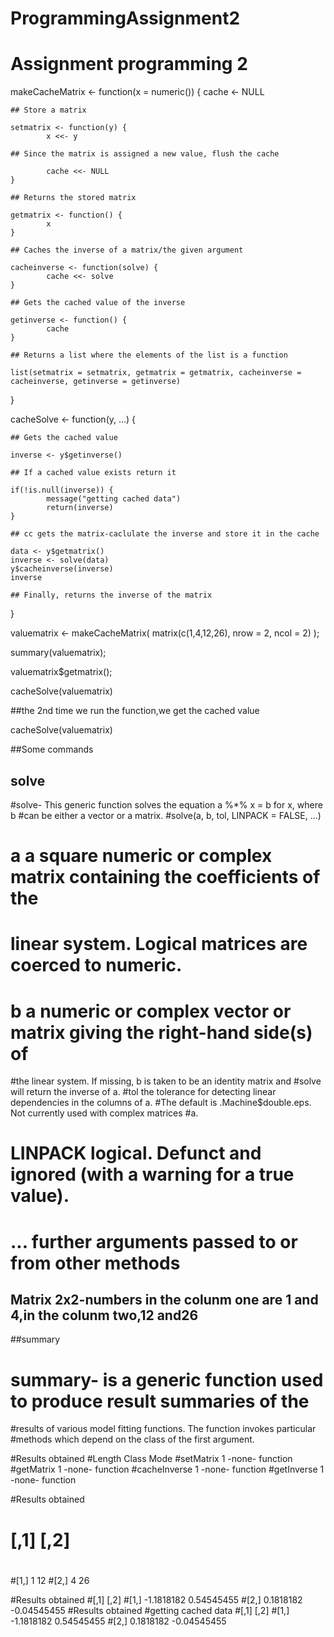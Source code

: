 ProgrammingAssignment2
======================

# Assignment programming 2 ########

makeCacheMatrix <- function(x = numeric()) { cache <- NULL

    ## Store a matrix

    setmatrix <- function(y) {
            x <<- y

    ## Since the matrix is assigned a new value, flush the cache

            cache <<- NULL
    }

    ## Returns the stored matrix

    getmatrix <- function() {
            x
    }

    ## Caches the inverse of a matrix/the given argument

    cacheinverse <- function(solve) {
            cache <<- solve
    }

    ## Gets the cached value of the inverse 

    getinverse <- function() {
            cache
    }

    ## Returns a list where the elements of the list is a function

    list(setmatrix = setmatrix, getmatrix = getmatrix, cacheinverse = cacheinverse, getinverse = getinverse)
}

cacheSolve <- function(y, ...) {

    ## Gets the cached value

    inverse <- y$getinverse()

    ## If a cached value exists return it 

    if(!is.null(inverse)) {
            message("getting cached data")
            return(inverse)
    }

    ## cc gets the matrix-caclulate the inverse and store it in the cache

    data <- y$getmatrix()
    inverse <- solve(data)
    y$cacheinverse(inverse)
    inverse 

    ## Finally, returns the inverse of the matrix
}

valuematrix <- makeCacheMatrix( matrix(c(1,4,12,26), nrow = 2, ncol = 2) ); 

summary(valuematrix);

valuematrix$getmatrix(); 

cacheSolve(valuematrix)

##the 2nd time we run the function,we get the cached value

cacheSolve(valuematrix)

##Some commands

## solve

#solve- This generic function solves the equation a %*% x = b for x, where b
#can be either a vector or a matrix.
#solve(a, b, tol, LINPACK = FALSE, ...) 
# a a square numeric or complex matrix containing the coefficients of the
# linear system. Logical matrices are coerced to numeric. #
# b a numeric or complex vector or matrix giving the right-hand side(s) of
#the linear system. If missing, b is taken to be an identity matrix and
#solve will return the inverse of a.
#tol the tolerance for detecting linear dependencies in the columns of a.
#The default is .Machine$double.eps. Not currently used with complex matrices
#a.
# LINPACK logical. Defunct and ignored (with a warning for a true value).
#  ... further arguments passed to or from other methods

## Matrix 2x2-numbers in the colunm one are 1 and 4,in the colunm two,12 and26
##summary
# summary- is a generic function used to produce result summaries of the
#results of various model fitting functions. The function invokes particular
#methods which depend on the class of the first argument.


#Results obtained
#Length Class Mode
#setMatrix 1 -none- function
#getMatrix 1 -none- function
#cacheInverse 1 -none- function
#getInverse 1 -none- function


#Results obtained
#     [,1] [,2]
#
#[1,] 1 12 
#[2,] 4 26

#Results obtained
#[,1] [,2]
#[1,] -1.1818182 0.54545455
#[2,] 0.1818182 -0.04545455
#Results obtained
#getting cached data
#[,1] [,2]
#[1,] -1.1818182 0.54545455
#[2,] 0.1818182 -0.04545455
